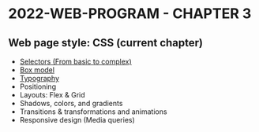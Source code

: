 # 2022-WEB-PROGRAM - CHAPTER 3

## Web page style: CSS (current chapter)

- [Selectors (From basic to complex)](https://javascript.plainenglish.io/selectors-from-basic-to-complex-4f4f48316731?source=your_stories_page----------------------------------------)
- [Box model](https://medium.com/geekculture/box-model-b67b40bb8930?source=your_stories_page----------------------------------------)
- [Typography](https://levelup.gitconnected.com/the-web-typography-eb92cdd9b534?source=your_stories_page----------------------------------------)
- Positioning
- Layouts: Flex & Grid
- Shadows, colors, and gradients
- Transitions & transformations and animations
- Responsive design (Media queries)